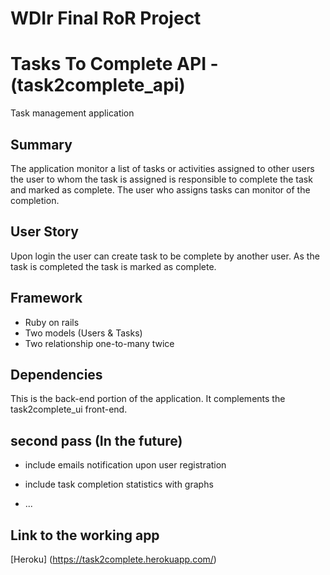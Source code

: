 # WDIr Final RoR Project

# Tasks To Complete API - (task2complete_api)

Task management application

## Summary

The application monitor a list of tasks or activities assigned to other users
the user to whom the task is assigned is responsible to complete the task and
marked as complete. The user who assigns tasks can monitor of the completion.

## User Story

Upon login the user can create task to be complete by another user. As the task is completed the task is marked as complete.

## Framework

* Ruby on rails
* Two models (Users & Tasks)
* Two relationship one-to-many twice

## Dependencies

This is the back-end portion of the application. It complements the task2complete_ui front-end.  

## second pass (In the future)

* include emails notification upon user registration
* include task completion statistics with graphs

* ...

## Link to the working app

[Heroku] (https://task2complete.herokuapp.com/)

